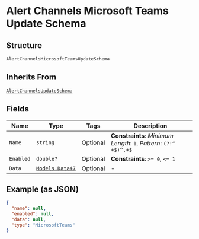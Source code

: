 
# Alert Channels Microsoft Teams Update Schema

## Structure

`AlertChannelsMicrosoftTeamsUpdateSchema`

## Inherits From

[`AlertChannelsUpdateSchema`](../../doc/models/alert-channels-update-schema.md)

## Fields

| Name | Type | Tags | Description |
|  --- | --- | --- | --- |
| `Name` | `string` | Optional | **Constraints**: *Minimum Length*: `1`, *Pattern*: `(?!^ +$)^.+$` |
| `Enabled` | `double?` | Optional | **Constraints**: `>= 0`, `<= 1` |
| `Data` | [`Models.Data47`](../../doc/models/data-47.md) | Optional | - |

## Example (as JSON)

```json
{
  "name": null,
  "enabled": null,
  "data": null,
  "type": "MicrosoftTeams"
}
```

